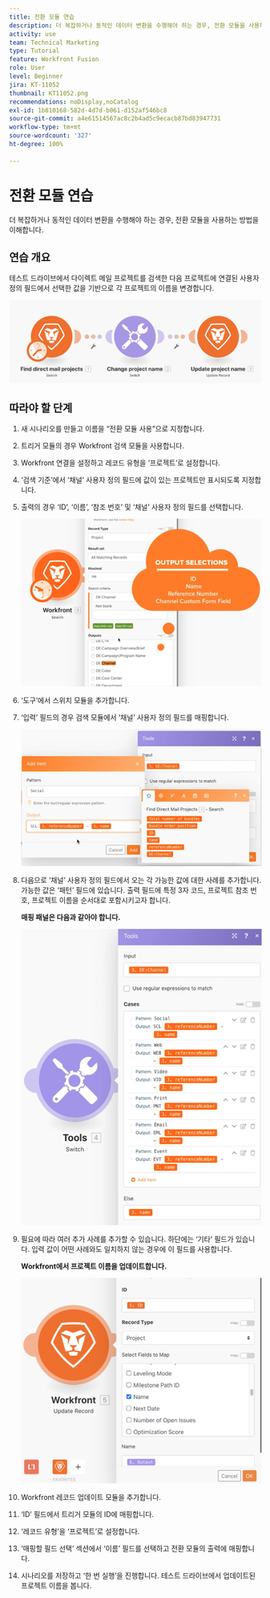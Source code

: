 ```yaml
---
title: 전환 모듈 연습
description: 더 복잡하거나 동적인 데이터 변환을 수행해야 하는 경우, 전환 모듈을 사용하는 방법을 이해합니다.
activity: use
team: Technical Marketing
type: Tutorial
feature: Workfront Fusion
role: User
level: Beginner
jira: KT-11052
thumbnail: KT11052.png
recommendations: noDisplay,noCatalog
exl-id: 1b810168-582d-4d7d-b061-d152af546bc8
source-git-commit: a4e61514567ac8c2b4ad5c9ecacb87bd83947731
workflow-type: tm+mt
source-wordcount: '327'
ht-degree: 100%

---
```


# 전환 모듈 연습

더 복잡하거나 동적인 데이터 변환을 수행해야 하는 경우, 전환 모듈을 사용하는 방법을 이해합니다.

## 연습 개요

테스트 드라이브에서 다이렉트 메일 프로젝트를 검색한 다음 프로젝트에 연결된 사용자 정의 필드에서 선택한 값을 기반으로 각 프로젝트의 이름을 변경합니다.

![전환 모듈 이미지 1](../12-exercises/assets/switch-module-walkthrough-1.png)

## 따라야 할 단계

1. 새 시나리오를 만들고 이름을 “전환 모듈 사용”으로 지정합니다.
1. 트리거 모듈의 경우 Workfront 검색 모듈을 사용합니다.
1. Workfront 연결을 설정하고 레코드 유형을 ‘프로젝트’로 설정합니다.
1. ‘검색 기준’에서 ‘채널’ 사용자 정의 필드에 값이 있는 프로젝트만 표시되도록 지정합니다.
1. 출력의 경우 ‘ID’, ‘이름’, ‘참조 번호’ 및 ‘채널’ 사용자 정의 필드를 선택합니다.

   ![전환 모듈 이미지 2](../12-exercises/assets/switch-module-walkthrough-2.png)

1. ‘도구’에서 스위치 모듈을 추가합니다.
1. ‘입력’ 필드의 경우 검색 모듈에서 ‘채널’ 사용자 정의 필드를 매핑합니다.

   ![전환 모듈 이미지 3](../12-exercises/assets/switch-module-walkthrough-3.png)

1. 다음으로 ‘채널’ 사용자 정의 필드에서 오는 각 가능한 값에 대한 사례를 추가합니다. 가능한 값은 ‘패턴’ 필드에 있습니다. 출력 필드에 특정 3자 코드, 프로젝트 참조 번호, 프로젝트 이름을 순서대로 포함시키고자 합니다.

   **매핑 패널은 다음과 같아야 합니다.**

   ![전환 모듈 이미지 4](../12-exercises/assets/switch-module-walkthrough-4.png)

1. 필요에 따라 여러 추가 사례를 추가할 수 있습니다. 하단에는 ‘기타’ 필드가 있습니다. 입력 값이 어떤 사례와도 일치하지 않는 경우에 이 필드를 사용합니다.

   **Workfront에서 프로젝트 이름을 업데이트합니다.**

   ![전환 모듈 이미지 5](../12-exercises/assets/switch-module-walkthrough-5.png)

1. Workfront 레코드 업데이트 모듈을 추가합니다.
1. ‘ID’ 필드에서 트리거 모듈의 ID에 매핑합니다.
1. ‘레코드 유형’을 ‘프로젝트’로 설정합니다.
1. ‘매핑할 필드 선택’ 섹션에서 ‘이름’ 필드를 선택하고 전환 모듈의 출력에 매핑합니다.
1. 시나리오를 저장하고 ‘한 번 실행’을 진행합니다. 테스트 드라이브에서 업데이트된 프로젝트 이름을 봅니다.
